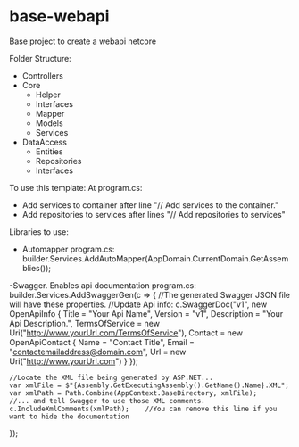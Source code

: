 # base-webapi
Base project to create a webapi netcore

Folder Structure:
- Controllers
- Core
  - Helper
  - Interfaces
  - Mapper
  - Models
  - Services
- DataAccess
  - Entities
  - Repositories
  - Interfaces

To use this template:
At program.cs:
- Add services to container after line "// Add services to the container."
- Add repositories to services after lines "// Add repositories to services"

Libraries to use:
- Automapper
program.cs:
builder.Services.AddAutoMapper(AppDomain.CurrentDomain.GetAssemblies());

-Swagger. Enables api documentation
program.cs:
builder.Services.AddSwaggerGen(c =>
{
    //The generated Swagger JSON file will have these properties.
    //Update Api info:
    c.SwaggerDoc("v1", new OpenApiInfo
    {
        Title = "Your Api Name",
        Version = "v1",
        Description = "Your Api Description.",
        TermsOfService = new Uri("http://www.yourUrl.com/TermsOfService"),
        Contact = new OpenApiContact
        { Name = "Contact Title", Email = "contactemailaddress@domain.com", Url = new Uri("http://www.yourUrl.com") }
    });


    //Locate the XML file being generated by ASP.NET...
    var xmlFile = $"{Assembly.GetExecutingAssembly().GetName().Name}.XML";
    var xmlPath = Path.Combine(AppContext.BaseDirectory, xmlFile);
    //... and tell Swagger to use those XML comments.
    c.IncludeXmlComments(xmlPath);    //You can remove this line if you want to hide the documentation
});


